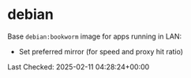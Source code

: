 # debian

Base `debian:bookworm` image for apps running in LAN:

- Set preferred mirror (for speed and proxy hit ratio)

Last Checked: 2025-02-11 04:28:24+00:00
